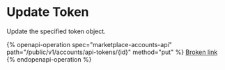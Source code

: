 # Update Token

Update the specified token object.

{% openapi-operation spec="marketplace-accounts-api" path="/public/v1/accounts/api-tokens/{id}" method="put" %}
[Broken link](broken-reference)
{% endopenapi-operation %}
